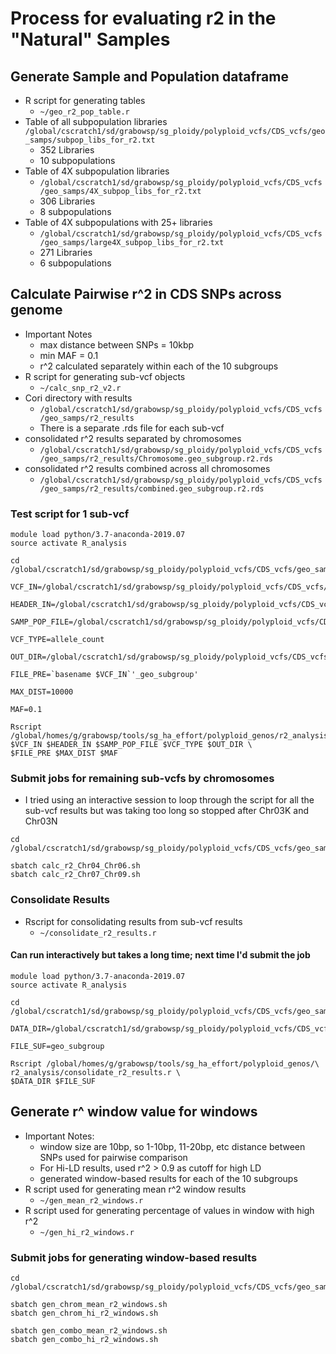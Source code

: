 # Process for evaluating r2 in the "Natural" Samples

## Generate Sample and Population dataframe
* R script for generating tables
  * `~/geo_r2_pop_table.r`
* Table of all subpopulation libraries
  `/global/cscratch1/sd/grabowsp/sg_ploidy/polyploid_vcfs/CDS_vcfs/geo_samps/subpop_libs_for_r2.txt`
  * 352 Libraries
  * 10 subpopulations
* Table of 4X subpopulation libraries
  * `/global/cscratch1/sd/grabowsp/sg_ploidy/polyploid_vcfs/CDS_vcfs/geo_samps/4X_subpop_libs_for_r2.txt`
  * 306 Libraries
  * 8 subpopulations
* Table of 4X subpopulations with 25+ libraries
  * `/global/cscratch1/sd/grabowsp/sg_ploidy/polyploid_vcfs/CDS_vcfs/geo_samps/large4X_subpop_libs_for_r2.txt`
  * 271 Libraries
  * 6 subpopulations

## Calculate Pairwise r^2 in CDS SNPs across genome
* Important Notes
  * max distance between SNPs = 10kbp
  * min MAF = 0.1
  * r^2 calculated separately within each of the 10 subgroups
* R script for generating sub-vcf objects
  * `~/calc_snp_r2_v2.r`
* Cori directory with results
  * `/global/cscratch1/sd/grabowsp/sg_ploidy/polyploid_vcfs/CDS_vcfs/geo_samps/r2_results`
  * There is a separate .rds file for each sub-vcf
* consolidated r^2 results separated by chromosomes
  * `/global/cscratch1/sd/grabowsp/sg_ploidy/polyploid_vcfs/CDS_vcfs/geo_samps/r2_results/Chromosome.geo_subgroup.r2.rds`
* consolidated r^2 results combined across all chromosomes
  * `/global/cscratch1/sd/grabowsp/sg_ploidy/polyploid_vcfs/CDS_vcfs/geo_samps/r2_results/combined.geo_subgroup.r2.rds` 
### Test script for 1 sub-vcf
```
module load python/3.7-anaconda-2019.07
source activate R_analysis

cd /global/cscratch1/sd/grabowsp/sg_ploidy/polyploid_vcfs/CDS_vcfs/geo_samps/r2_results

VCF_IN=/global/cscratch1/sd/grabowsp/sg_ploidy/polyploid_vcfs/CDS_vcfs/geo_samps/Chr01K.polyploid.CDS.geosamps.vcf_00

HEADER_IN=/global/cscratch1/sd/grabowsp/sg_ploidy/polyploid_vcfs/CDS_vcfs/geo_samps/CDS.geosamps.vcf.header.txt

SAMP_POP_FILE=/global/cscratch1/sd/grabowsp/sg_ploidy/polyploid_vcfs/CDS_vcfs/geo_samps/subpop_libs_for_r2.txt

VCF_TYPE=allele_count

OUT_DIR=/global/cscratch1/sd/grabowsp/sg_ploidy/polyploid_vcfs/CDS_vcfs/geo_samps/r2_results

FILE_PRE=`basename $VCF_IN`'_geo_subgroup'

MAX_DIST=10000

MAF=0.1

Rscript /global/homes/g/grabowsp/tools/sg_ha_effort/polyploid_genos/r2_analysis/calc_snp_r2_v2.r $VCF_IN $HEADER_IN $SAMP_POP_FILE $VCF_TYPE $OUT_DIR \
$FILE_PRE $MAX_DIST $MAF

```
### Submit jobs for remaining sub-vcfs by chromosomes
* I tried using an interactive session to loop through the script for all
the sub-vcf results but was taking too long so stopped after Chr03K and Chr03N
```
cd /global/cscratch1/sd/grabowsp/sg_ploidy/polyploid_vcfs/CDS_vcfs/geo_samps/r2_results

sbatch calc_r2_Chr04_Chr06.sh
sbatch calc_r2_Chr07_Chr09.sh
```
### Consolidate Results
* Rscript for consolidating results from sub-vcf results
  * `~/consolidate_r2_results.r`
#### Can run interactively but takes a long time; next time I'd submit the job
```
module load python/3.7-anaconda-2019.07
source activate R_analysis

cd /global/cscratch1/sd/grabowsp/sg_ploidy/polyploid_vcfs/CDS_vcfs/geo_samps/r2_results

DATA_DIR=/global/cscratch1/sd/grabowsp/sg_ploidy/polyploid_vcfs/CDS_vcfs/geo_samps/r2_results/

FILE_SUF=geo_subgroup

Rscript /global/homes/g/grabowsp/tools/sg_ha_effort/polyploid_genos/\
r2_analysis/consolidate_r2_results.r \
$DATA_DIR $FILE_SUF
```

## Generate r^ window value for windows

* Important Notes:
  * window size are 10bp, so 1-10bp, 11-20bp, etc distance between SNPs used
for pairwise comparison
  * For Hi-LD results, used r^2 > 0.9 as cutoff for high LD
  * generated window-based results for each of the 10 subgroups
* R script used for generating mean r^2 window results
  * `~/gen_mean_r2_windows.r`
* R script used for generating percentage of values in window with high r^2
  * `~/gen_hi_r2_windows.r`
### Submit jobs for generating window-based results
```
cd /global/cscratch1/sd/grabowsp/sg_ploidy/polyploid_vcfs/CDS_vcfs/geo_samps/r2_results

sbatch gen_chrom_mean_r2_windows.sh 
sbatch gen_chrom_hi_r2_windows.sh

sbatch gen_combo_mean_r2_windows.sh
sbatch gen_combo_hi_r2_windows.sh

```




